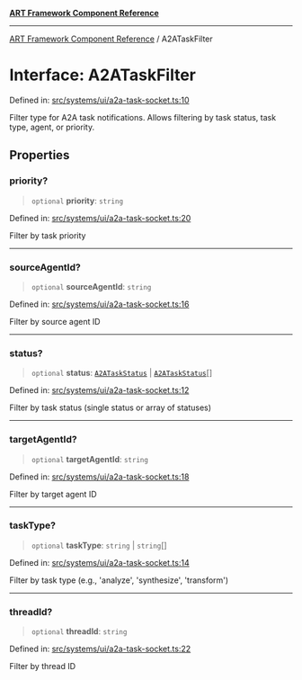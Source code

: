 [**ART Framework Component Reference**](../README.md)

***

[ART Framework Component Reference](../README.md) / A2ATaskFilter

# Interface: A2ATaskFilter

Defined in: [src/systems/ui/a2a-task-socket.ts:10](https://github.com/hashangit/ART/blob/fe46dfaaacd3f198d9540925c3184fcab0f9c813/src/systems/ui/a2a-task-socket.ts#L10)

Filter type for A2A task notifications.
Allows filtering by task status, task type, agent, or priority.

## Properties

### priority?

> `optional` **priority**: `string`

Defined in: [src/systems/ui/a2a-task-socket.ts:20](https://github.com/hashangit/ART/blob/fe46dfaaacd3f198d9540925c3184fcab0f9c813/src/systems/ui/a2a-task-socket.ts#L20)

Filter by task priority

***

### sourceAgentId?

> `optional` **sourceAgentId**: `string`

Defined in: [src/systems/ui/a2a-task-socket.ts:16](https://github.com/hashangit/ART/blob/fe46dfaaacd3f198d9540925c3184fcab0f9c813/src/systems/ui/a2a-task-socket.ts#L16)

Filter by source agent ID

***

### status?

> `optional` **status**: [`A2ATaskStatus`](../enumerations/A2ATaskStatus.md) \| [`A2ATaskStatus`](../enumerations/A2ATaskStatus.md)[]

Defined in: [src/systems/ui/a2a-task-socket.ts:12](https://github.com/hashangit/ART/blob/fe46dfaaacd3f198d9540925c3184fcab0f9c813/src/systems/ui/a2a-task-socket.ts#L12)

Filter by task status (single status or array of statuses)

***

### targetAgentId?

> `optional` **targetAgentId**: `string`

Defined in: [src/systems/ui/a2a-task-socket.ts:18](https://github.com/hashangit/ART/blob/fe46dfaaacd3f198d9540925c3184fcab0f9c813/src/systems/ui/a2a-task-socket.ts#L18)

Filter by target agent ID

***

### taskType?

> `optional` **taskType**: `string` \| `string`[]

Defined in: [src/systems/ui/a2a-task-socket.ts:14](https://github.com/hashangit/ART/blob/fe46dfaaacd3f198d9540925c3184fcab0f9c813/src/systems/ui/a2a-task-socket.ts#L14)

Filter by task type (e.g., 'analyze', 'synthesize', 'transform')

***

### threadId?

> `optional` **threadId**: `string`

Defined in: [src/systems/ui/a2a-task-socket.ts:22](https://github.com/hashangit/ART/blob/fe46dfaaacd3f198d9540925c3184fcab0f9c813/src/systems/ui/a2a-task-socket.ts#L22)

Filter by thread ID
